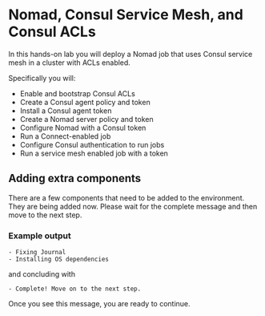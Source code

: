 # Nomad, Consul Service Mesh, and Consul ACLs

In this hands-on lab you will deploy a Nomad job that uses Consul
service mesh in a cluster with ACLs enabled.

Specifically you will:

- Enable and bootstrap Consul ACLs
- Create a Consul agent policy and token
- Install a Consul agent token
- Create a Nomad server policy and token
- Configure Nomad with a Consul token
- Run a Connect-enabled job
- Configure Consul authentication to run jobs
- Run a service mesh enabled job with a token

## Adding extra components

There are a few components that need to be added to the environment. They are
being added now. Please wait for the complete message and then move to the
next step.

### Example output

```screenshot
- Fixing Journal
- Installing OS dependencies
```

and concluding with

```text
- Complete! Move on to the next step.
```

Once you see this message, you are ready to continue.
